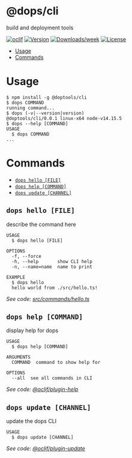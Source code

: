 @dops/cli
=========

build and deployment tools

[![oclif](https://img.shields.io/badge/cli-oclif-brightgreen.svg)](https://oclif.io)
[![Version](https://img.shields.io/npm/v/@dops/cli.svg)](https://npmjs.org/package/@dops/cli)
[![Downloads/week](https://img.shields.io/npm/dw/@dops/cli.svg)](https://npmjs.org/package/@dops/cli)
[![License](https://img.shields.io/npm/l/@dops/cli.svg)](https://github.com/connceptualpathways/dops/blob/master/package.json)

<!-- toc -->
* [Usage](#usage)
* [Commands](#commands)
<!-- tocstop -->
# Usage
<!-- usage -->
```sh-session
$ npm install -g @doptools/cli
$ dops COMMAND
running command...
$ dops (-v|--version|version)
@doptools/cli/0.0.1 linux-x64 node-v14.15.5
$ dops --help [COMMAND]
USAGE
  $ dops COMMAND
...
```
<!-- usagestop -->
# Commands
<!-- commands -->
* [`dops hello [FILE]`](#dops-hello-file)
* [`dops help [COMMAND]`](#dops-help-command)
* [`dops update [CHANNEL]`](#dops-update-channel)

## `dops hello [FILE]`

describe the command here

```
USAGE
  $ dops hello [FILE]

OPTIONS
  -f, --force
  -h, --help       show CLI help
  -n, --name=name  name to print

EXAMPLE
  $ dops hello
  hello world from ./src/hello.ts!
```

_See code: [src/commands/hello.ts](https://github.com/doptools/cli/blob/v0.0.1/src/commands/hello.ts)_

## `dops help [COMMAND]`

display help for dops

```
USAGE
  $ dops help [COMMAND]

ARGUMENTS
  COMMAND  command to show help for

OPTIONS
  --all  see all commands in CLI
```

_See code: [@oclif/plugin-help](https://github.com/oclif/plugin-help/blob/v3.2.1/src/commands/help.ts)_

## `dops update [CHANNEL]`

update the dops CLI

```
USAGE
  $ dops update [CHANNEL]
```

_See code: [@oclif/plugin-update](https://github.com/oclif/plugin-update/blob/v1.3.10/src/commands/update.ts)_
<!-- commandsstop -->
